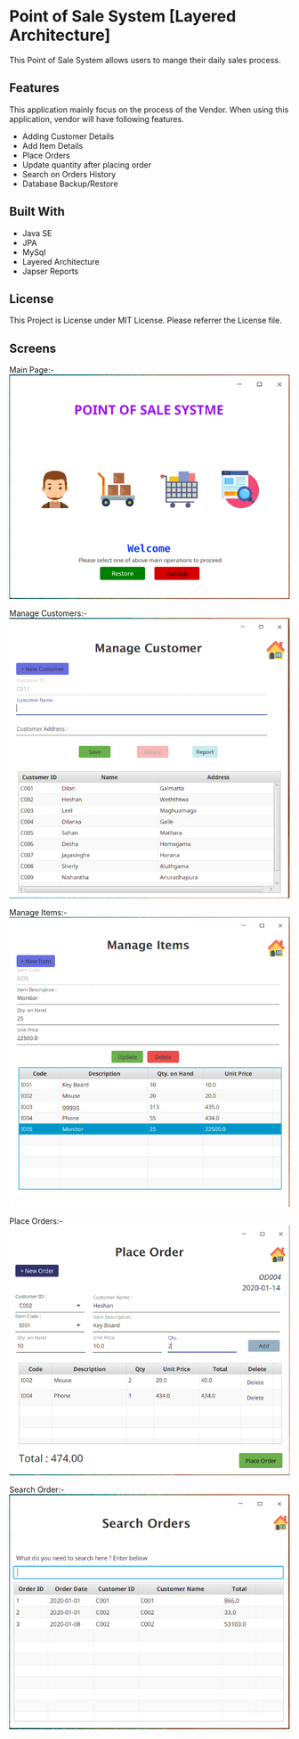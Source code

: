 # Point of Sale System [Layered Architecture]

This Point of Sale System allows users to mange their daily sales process. 

## Features
This application mainly focus on the process of the Vendor. When using this application, vendor will have following features.
  * Adding Customer Details
  * Add Item Details
  * Place Orders
  * Update quantity after placing order
  * Search on Orders History
  * Database Backup/Restore 

  
## Built With
* Java SE 
* JPA
* MySql
* Layered Architecture
* Japser Reports


## License
This Project is License under MIT License. Please referrer the  License file. 

## Screens 

Main Page:-
![MainUI](resources/screenshots/MainPage.png)

Manage Customers:-
![MainUI](resources/screenshots/Users.png)


Manage Items:-
![MainUI](resources/screenshots/item.png)

Place Orders:-
![MainUI](resources/screenshots/placeOrder.png)

Search Order:-
![MainUI](resources/screenshots/searchOrder.png)